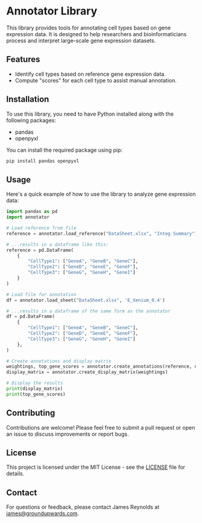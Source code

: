 # Annotator Library

This library provides tools for annotating cell types based on gene expression data. It is designed to help researchers and bioinformaticians process and interpret large-scale gene expression datasets.

## Features

- Identify cell types based on reference gene expression data.
- Compute "scores" for each cell type to assist manual annotation.

## Installation

To use this library, you need to have Python installed along with the following packages:

- pandas
- openpyxl

You can install the required package using pip:

```bash
pip install pandas openpyxl
```
## Usage

Here's a quick example of how to use the library to analyze gene expression data:

```python
import pandas as pd
import annotator

# Load reference from file
reference = annotator.load_reference("DataSheet.xlsx", "Integ Summary")

# ...results in a dataframe like this:
reference = pd.DataFrame(
    {
        "CellType1": ["GeneA", "GeneB", "GeneC"],
        "CellType2": ["GeneD", "GeneE", "GeneF"],
        "CellType3": ["GeneG", "GeneH", "GeneI"]
    }
)

# Load file for annotation
df = annotator.load_sheet("DataSheet.xlsx", 'E_Xenium_0.4')

# ...results in a dataframe of the same form as the annotator
df = pd.DataFrame(
    {
        "CellType1": ["GeneA", "GeneB", "GeneC"],
        "CellType2": ["GeneD", "GeneE", "GeneF"],
        "CellType3": ["GeneG", "GeneH", "GeneI"]
    },
)

# Create annotations and display matrix
weightings, top_gene_scores = annotator.create_annotations(reference, df)
display_matrix = annotator.create_display_matrix(weightings)

# Display the results
print(display_matrix)
print(top_gene_scores)
```

## Contributing

Contributions are welcome! Please feel free to submit a pull request or open an issue to discuss improvements or report bugs.

## License

This project is licensed under the MIT License - see the [LICENSE](LICENSE) file for details.

## Contact

For questions or feedback, please contact James Reynolds at james@groundupwards.com.

